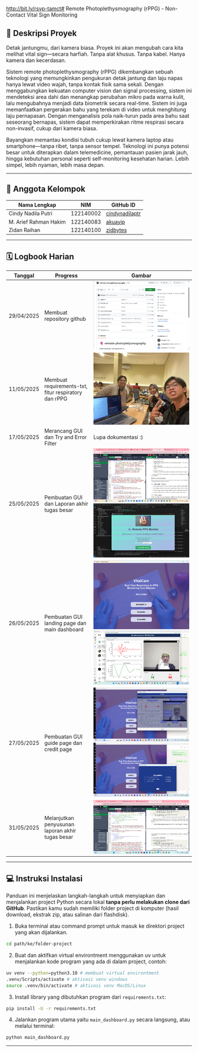 http://bit.ly/rsvp-tamct﻿# Remote Photoplethysmography (rPPG) - Non-Contact Vital Sign Monitoring

## 📌 Deskripsi Proyek
Detak jantungmu, dari kamera biasa.
Proyek ini akan mengubah cara kita melihat vital sign—secara harfiah.
Tanpa alat khusus. Tanpa kabel. Hanya kamera dan kecerdasan.

Sistem remote photoplethysmography (rPPG) dikembangkan sebuah teknologi yang memungkinkan pengukuran detak jantung dan laju napas hanya lewat video wajah, tanpa kontak fisik sama sekali. Dengan menggabungkan kekuatan computer vision dan signal processing, sistem ini mendeteksi area dahi dan menangkap perubahan mikro pada warna kulit, lalu mengubahnya menjadi data biometrik secara real-time. Sistem ini juga memanfaatkan pergerakan bahu yang terekam di video untuk menghitung laju pernapasan. Dengan menganalisis pola naik-turun pada area bahu saat seseorang bernapas, sistem dapat memperkirakan ritme respirasi secara non-invasif, cukup dari kamera biasa.

Bayangkan memantau kondisi tubuh cukup lewat kamera laptop atau smartphone—tanpa ribet, tanpa sensor tempel. Teknologi ini punya potensi besar untuk diterapkan dalam telemedicine, pemantauan pasien jarak jauh, hingga kebutuhan personal seperti self-monitoring kesehatan harian. Lebih simpel, lebih nyaman, lebih masa depan.

---

## 👥 Anggota Kelompok
| Nama Lengkap               | NIM           | GitHub ID            |
|----------------------------|---------------|-----------------------|
| Cindy Nadila Putri         | 122140002    | [cindynadilaptr](https://github.com/cindynadilaptr) |
| M. Arief Rahman Hakim                      | 122140083    | [akuayip](https://github.com/akuayip)               |
| Zidan Raihan             | 122140100    | [zidbytes](https://github.com/zidbytes)               |
---

## 🗓️ Logbook Harian

| Tanggal | Progress                                                                 | Gambar                                                                 |
|--------|--------------------------------------------------------------------------|------------------------------------------------------------------------|
| 29/04/2025      | Membuat repository github                              |   ![Minggu1](logbookPIC/29april2025.png)                                        |
| 11/05/2025      | Membuat requirements-txt, fitur respiratory dan rPPG                      | ![Minggu 1](logbookPIC/11may2025.jpg)                                         |
| 17/05/2025      | Merancang GUI dan Try and Error Filter                  | Lupa dokumentasi :)                                                                                              |
| 25/05/2025      | Pembuatan GUI dan Laporan akhir tugas besar                  | ![Minggu 3](logbookPIC/25may2025report.png) ![Minggu3](logbookPIC/gui.jpg)                                                                                            |
| 26/05/2025      | Pembuatan GUI landing page dan main dashboard                  | ![Minggu 3](logbookPIC/26may2025landingpage.png) ![Minggu3](logbookPIC/26may2025mainapp.png)                                                                                            |
| 27/05/2025      | Pembuatan GUI guide page dan credit page                  | ![Minggu 3](logbookPIC/27may2025guidepage.png) ![Minggu3](logbookPIC/27may2025creditpage.png)                                                                                            |
| 31/05/2025      | Melanjutkan penyusunan laporan akhir tugas besar                              |   ![Minggu3](logbookPIC/31may2025laporan.png)                                        |
---

## 💻 Instruksi Instalasi

Panduan ini menjelaskan langkah-langkah untuk menyiapkan dan menjalankan project Python secara lokal **tanpa perlu melakukan clone dari GitHub**. Pastikan kamu sudah memiliki folder project di komputer (hasil download, ekstrak zip, atau salinan dari flashdisk).

1. Buka terminal atau command prompt untuk masuk ke direktori project yang akan dijalankan.
```bash
cd path/ke/folder-project
```

2. Buat dan aktifkan virtual environtment menggunakan uv untuk menjalankan kode program yang ada di dalam project, contoh:
```bash
uv venv --python=python3.10 # membuat virtual environtment
.venv/Scripts/activate # aktivasi venv windows
source .venv/bin/activate # aktivasi venv MacOS/Linux
```
3. Install library yang dibutuhkan program dari `requirements.txt`:
```bash
pip install -U -r requirements.txt
```
4. Jalankan program utama yaitu `main_dashboard.py` secara langsung, atau melalui terminal:
```bash
python main_dashboard.py
```

---


